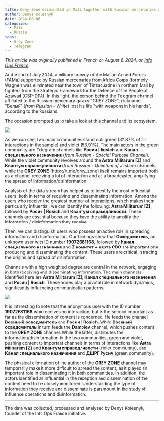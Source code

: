 ```yaml
---
title: Grey Zone eliminated in Mali together with Russian mercenaries and the FAMa
author: Denys Kolesnyk
date: 2024-08-06
categories:
  - Mali
  - Russia
tags:
  - Grey Zone
  - Telegram
---
```


*This article was originally published in French on August 6, 2024, on [Info Ops France](https://infoops.fr/posts/grey-zone-elimine-au-mali/).*

At the end of July 2024, a military convoy of the Malian Armed Forces (FAMa) supported by Russian mercenaries from Africa Corps (formerly Wagner) was eliminated near the town of Tinzaouatine in northern Mali by fighters from the Strategic Framework for the Defence of the People of Azawad (CSP-DPA). In this fight, the person behind the Telegram channel affiliated to the Russian mercenary galaxy "GREY ZONE", nickname "Белый" (*from Russian - White*) lost his life "with weapons in his hands", according to the Russians.

The occasion prompted us to take a look at this channel and its ecosystem.

![](/images/greyzonetg.jpg)

As we can see, two main communities stand out: green (32.87% of all interactions in the sample) and violet (53.91%). The main actors in the green community are Telegram channels like **Росич | Rosich** and **Канал специального назначения** (*from Russian - Special Purpose Channel*). While the violet community revolves around the **Astra Militarum [Z]** and **Квантум справедливости** (*from Russian - Quantum of Justice*) channels, while the **GREY ZONE** (https://t.me/grey_zone) itself remains important both as a channel receiving a lot of interaction and as a broadcaster, amplifying the spread of information/disinformation.

Analysis of the data stream has helped us to identify the most influential users, both in terms of receiving and disseminating information. Among the users who receive the greatest number of interactions, which makes them particularly influential, we can identify the following: **Astra Militarum [Z]**, followed by **Росич | Rosich** and **Квантум справедливости**. These channels are essential because they have the ability to amplify the information / disinformation they receive.

Then, we can distinguish users who possess an active role in spreading information and disinformation. Our findings show that **Осведомитель**, an unknown user with ID number **19072681168**, followed by **Канал специального назначения** and **Z комитет + карта СВО** are important one producing and disseminating the content. These users are critical in tracing the origins and spread of disinformation.

Channels with a high weighted degree are central in the network, engaging in both receiving and disseminating information. The main channels identified here are **Astra Militarum [Z]**, **Канал специального назначения** and **Росич | Rosich**. These nodes play a pivotal role in network dynamics, significantly influencing communication patterns.

![](/images/greyzonetgout.jpg)

It is interesting to note that the anonymous user with the ID number **19072681168** who receives no interaction, but is the second important as far as the dissemination of content is concerned. He feeds the channel **Военный осведомитель** and **Росич | Rosich**. While **Военный осведомитель** in turn feeds the **Dambiev** channel, which pushes content to the **GREY ZONE** channel. While the latter, distributes the information/disinformation to the two communities, green and violet, pushing content to important channels in terms of interactions like **Astra Militarum [Z]** and **Квантум справедливости** (violet community), and **Канал специального назначения** and **ДШРГ Русич** (green community).

The physical elimination of the author of the **GREY ZONE** channel may temporarily make it more difficult to spread the content, as it played an important role in disseminating it in both communities. In addition, the actors identified as influential in the reception and dissemination of the content need to be closely monitored. Understanding the type of information they receive and disseminate is paramount in the study of influence operations and disinformation.

---

The data was collected, processed and analysed by Denys Kolesnyk, founder of the Info Ops France initiative.

